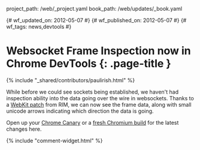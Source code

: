 project_path: /web/_project.yaml
book_path: /web/updates/_book.yaml

{# wf_updated_on: 2012-05-07 #}
{# wf_published_on: 2012-05-07 #}
{# wf_tags: news,devtools #}

# Websocket Frame Inspection now in Chrome DevTools {: .page-title }

{% include "_shared/contributors/paulirish.html" %}


While before we could see sockets being established, we haven't had inspection ability into the data going over the wire in websockets. Thanks to a [WebKit patch](http://trac.webkit.org/changeset/115427) from RIM, we can now see the frame data, along with small unicode arrows indicating which direction the data is going. 

Open up your [Chrome Canary](https://tools.google.com/dlpage/chromesxs) or a [fresh Chromium build](http://download-chromium.appspot.com) for the latest changes here.


{% include "comment-widget.html" %}
